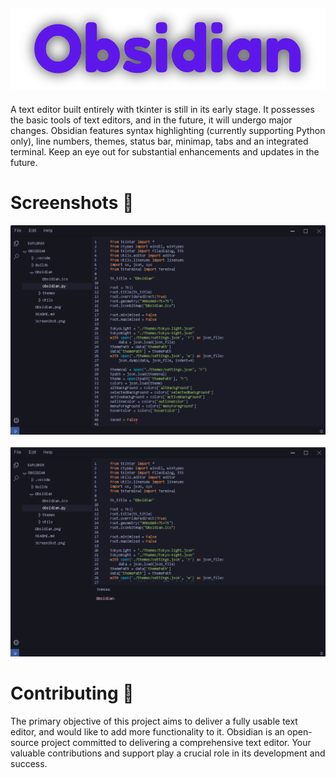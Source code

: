 <h2 align="center">
    <img src="./imgs/Obsidian.png" width=700><br>
</h2>
<p>A text editor built entirely with tkinter is still in its early stage. It possesses the basic tools of text editors, and in the future, it will undergo major changes. Obsidian features syntax highlighting (currently supporting Python only), line numbers, themes, status bar, minimap, tabs and an integrated terminal. Keep an eye out for substantial enhancements and updates in the future. </p>

# Screenshots 📸
<h4 align="left">
    <img src="./imgs/Screenshot-2.png"><br>
    <br>
    <img src="./imgs/Screenshot-1.png"><br>
</h4>

# Contributing 💜
<p>The primary objective of this project aims to deliver a fully usable text editor, and would like to add more functionality to it. Obsidian is an open-source project committed to delivering a comprehensive text editor. Your valuable contributions and support play a crucial role in its development and success.</p> 

